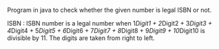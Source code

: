 Program in java to check whether the given number is legal ISBN or not. 

ISBN :
ISBN number is a legal number when 1*Digit1 + 2*Digit2 + 3*Digit3 + 4*Digit4 + 5*Digit5 + 6*Digit6 + 7*Digit7 + 8*Digit8 + 9*Digit9 + 10*Digit10 is divisible by 11. The digits are taken from right to left.